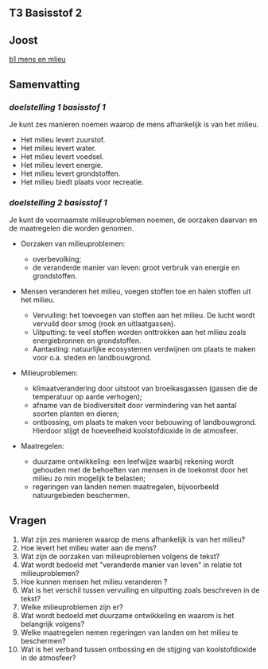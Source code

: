## T3 Basisstof 2

## Joost

[b1 mens en mlieu](joost)

## Samenvatting
### *doelstelling 1 basisstof 1*

Je kunt zes manieren noemen waarop de mens afhankelijk is van het milieu.

- Het milieu levert zuurstof.
- Het milieu levert water.
- Het milieu levert voedsel.
- Het milieu levert energie.
- Het milieu levert grondstoffen.
- Het milieu biedt plaats voor recreatie.

### *doelstelling 2 basisstof 1*

Je kunt de voornaamste milieuproblemen noemen, de oorzaken daarvan en de maatregelen die worden genomen.

- Oorzaken van milieuproblemen:
  - overbevolking;
  - de veranderde manier van leven: groot verbruik van energie en grondstoffen.

- Mensen veranderen het milieu, voegen stoffen toe en halen stoffen uit het milieu.
  - Vervuiling: het toevoegen van stoffen aan het milieu. De lucht wordt vervuild door smog (rook en uitlaatgassen).
  - Uitputting: te veel stoffen worden onttrokken aan het milieu zoals energiebronnen en grondstoffen.
  - Aantasting: natuurlijke ecosystemen verdwijnen om plaats te maken voor o.a. steden en landbouwgrond.

- Milieuproblemen:
  - klimaatverandering door uitstoot van broeikasgassen (gassen die de temperatuur op aarde verhogen);
  - afname van de biodiversiteit door vermindering van het aantal soorten planten en dieren;
  - ontbossing, om plaats te maken voor bebouwing of landbouwgrond. Hierdoor stijgt de hoeveelheid koolstofdioxide in de atmosfeer.

- Maatregelen:
  - duurzame ontwikkeling: een leefwijze waarbij rekening wordt gehouden met de behoeften van mensen in de toekomst door het milieu zo min mogelijk te belasten;
  - regeringen van landen nemen maatregelen, bijvoorbeeld natuurgebieden beschermen.


## Vragen

1. Wat zijn zes manieren waarop de mens afhankelijk is van het milieu?
2. Hoe levert het milieu water aan de mens?
3. Wat zijn de oorzaken van milieuproblemen volgens de tekst?
4. Wat wordt bedoeld met "veranderde manier van leven" in relatie tot milieuproblemen?
5. Hoe kunnen mensen het milieu veranderen ?
6. Wat is het verschil tussen vervuiling en uitputting zoals beschreven in de tekst?
7. Welke milieuproblemen zijn er?
8. Wat wordt bedoeld met duurzame ontwikkeling en waarom is het belangrijk volgens?
9. Welke maatregelen nemen regeringen van landen om het milieu te beschermen?
10. Wat is het verband tussen ontbossing en de stijging van koolstofdioxide in de atmosfeer?

<!--
## Antwoorden

1. De zes manieren waarop de mens afhankelijk is van het milieu zijn: 
   - Zuurstof leveren.
   - Water leveren.
   - Voedsel leveren.
   - Energie leveren.
   - Grondstoffen leveren.
   - Plaats bieden voor recreatie.

2. Het milieu levert water door middel van natuurlijke waterbronnen zoals rivieren, meren, oceanen en regen.

3. De oorzaken van milieuproblemen volgens de tekst zijn overbevolking en de veranderde manier van leven, met een groot verbruik van energie en grondstoffen.

4. Met "veranderde manier van leven" wordt bedoeld dat mensen tegenwoordig meer energie en grondstoffen consumeren dan in het verleden, wat bijdraagt aan milieuproblemen.

5. Mensen veranderen het milieu door stoffen toe te voegen en te onttrekken. Dit omvat vervuiling (toevoegen van stoffen aan het milieu), uitputting (te veel stoffen onttrekken aan het milieu) en aantasting (verdwijnen van natuurlijke ecosystemen).

6. Vervuiling verwijst naar het toevoegen van stoffen aan het milieu, terwijl uitputting betekent dat te veel stoffen uit het milieu worden gehaald.

7. De genoemde milieuproblemen zijn: 
   - Klimaatverandering door uitstoot van broeikasgassen.
   - Afname van de biodiversiteit door vermindering van het aantal soorten planten en dieren.
   - Ontbossing, wat leidt tot een stijging van koolstofdioxide in de atmosfeer.

8. Duurzame ontwikkeling verwijst naar een leefwijze waarbij rekening wordt gehouden met de behoeften van toekomstige generaties door het milieu zo min mogelijk te belasten. Het is belangrijk omdat het helpt om de aarde leefbaar te houden voor de komende generaties.

9. Regeringen van landen nemen maatregelen zoals het beschermen van natuurgebieden om het milieu te beschermen.

10. Ontbossing draagt bij aan een stijging van koolstofdioxide in de atmosfeer doordat bomen koolstofdioxide opnemen en vasthouden. Wanneer bomen worden gekapt, komt deze koolstofdioxide vrij in de atmosfeer.
-->